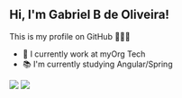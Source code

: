 ## **Hi, I'm Gabriel B de Oliveira!**

This is my profile on GitHub 👨🏾‍💻

- 💼 I currently work at myOrg Tech
- 📚 I'm currently studying Angular/Spring

<div>
<a href="https://instagram.com/gabrielbarboosa_" target="_blank"><img src="https://img.shields.io/badge/-Instagram-%23E4405F?style=for-the-badge&logo=instagram&logoColor=white" target="_blank"></a>
<a href="https://www.linkedin.com/in/gabrielbarbosadev" target="_blank"><img src="https://img.shields.io/badge/-LinkedIn-%230077B5?style=for-the-badge&logo=linkedin&logoColor=white" target="_blank"></a>   
</div>
